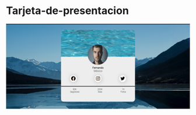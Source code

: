 # Tarjeta-de-presentacion

![Alt text](https://github.com/AlanSt11/Tarjeta-de-presentacion/blob/main/img/Tarjeta-presentacion.png)
